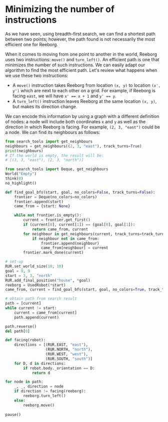 # Minimizing the number of instructions

As we have seen, using breadth-first search, we can find a shortest path between two points; however, the path found is not necessarily the most efficient one for Reeborg.

When it comes to moving from one point to another in the world, Reeborg uses two instructions: `move()` and `turn_left()`. An efficient path is one that minimizes the number of such instructions.  We can easily adapt our algorithm to find the most efficient path. Let's review what happens when we use these two instructions:

* A `move()` instruction takes Reeborg from location `(x, y)` to location `(x', y')` which are next to each other on a grid. For example, if Reeborg is facing `east`, we will have `x' == x + 1` and `y' == y`.
* A `turn_left()` instruction leaves Reeborg at the same location `(x, y)`, but makes its direction change.

We can encode this information by using a graph with a different definition of nodes: a node will include both coordinates `x` and `y` as well as the direction in which Reeborg is facing.  For example, `(2, 3, "east")` could be a node. We can find its neighbours as follows:

```py
from search_tools import get_neighbours
neighbours = get_neighbours((2, 3, "east"), track_turns=True)
print(neighbours)
# If the world is empty, the result will be: 
# [(3, 3, "east"), (2, 3, "north")]
```





```py
from search_tools import Deque, get_neighbours
World("Empty")
think(0)
no_highlight()

def find_goal_bfs(start, goal, no_colors=False, track_turns=False):
    frontier = Deque(no_colors=no_colors)
    frontier.append(start)
    came_from = {start: None}

    while not frontier.is_empty():
        current = frontier.get_first()
        if (current[0], current[1]) == (goal[0], goal[1]):
            return came_from, current
        for neighbour in get_neighbours(current, track_turns=track_turns):
            if neighbour not in came_from:
                frontier.append(neighbour)
                came_from[neighbour] = current
        frontier.mark_done(current)

# set-up
RUR.set_world_size(10, 10)
goal = 9, 9
start = 3, 3, "north"
RUR.add_final_position("house", *goal)
reeborg = UsedRobot(*start)
came_from, current = find_goal_bfs(start, goal, no_colors=True, track_turns=True)

# obtain path from search result
path = [current]
while current != start:
    current = came_from[current]
    path.append(current)

path.reverse()
del path[0]

def facing(robot):
    directions = [(RUR.EAST, "east"),
                  (RUR.NORTH, "north"),
                  (RUR.WEST, "west"),
                  (RUR.SOUTH, "south")]
    for D, d in directions:
        if robot.body._orientation == D:
            return d

for node in path:
    _, _, direction = node
    if direction != facing(reeborg):
        reeborg.turn_left()
    else:
        reeborg.move()
    
pause()
```



